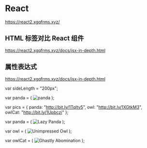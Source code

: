 #  React  

https://react2.xgqfrms.xyz/



## HTML 标签对比 React 组件

https://react2.xgqfrms.xyz/docs/jsx-in-depth.html



## 属性表达式  

https://react2.xgqfrms.xyz/docs/jsx-in-depth.html


var sideLength = "200px";

var panda = (
  <img 
    src="images/panda.jpg" 
    alt="panda" 
    height={sideLength} 
    width={sideLength} />
);


var pics = {
  panda: "http://bit.ly/1Tqltv5",
  owl: "http://bit.ly/1XGtkM3",
  owlCat: "http://bit.ly/1Upbczi"
}; 


var panda = (
  <img 
    src={pics.panda} 
    alt="Lazy Panda" />
);

var owl = (
  <img 
    src={pics.owl} 
    alt="Unimpressed Owl" />
);

var owlCat = (
  <img 
    src={pics.owlCat} 
    alt="Ghastly Abomination" />
);















